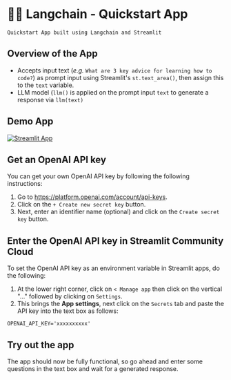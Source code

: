 # 🦜🔗 Langchain - Quickstart App
```
Quickstart App built using Langchain and Streamlit
```

## Overview of the App
- Accepts input text (*e.g.* `What are 3 key advice for learning how to code?`) as prompt input using Streamlit's `st.text_area()`, then assign this to the `text` variable.
- LLM model (`llm()` is applied on the prompt input `text` to generate a response via `llm(text)`

## Demo App

[![Streamlit App](https://static.streamlit.io/badges/streamlit_badge_black_white.svg)](https://langchain-quickstart.streamlit.app/)

## Get an OpenAI API key

You can get your own OpenAI API key by following the following instructions:
1. Go to https://platform.openai.com/account/api-keys.
2. Click on the `+ Create new secret key` button.
3. Next, enter an identifier name (optional) and click on the `Create secret key` button.

## Enter the OpenAI API key in Streamlit Community Cloud

To set the OpenAI API key as an environment variable in Streamlit apps, do the following:
1. At the lower right corner, click on `< Manage app` then click on the vertical "..." followed by clicking on `Settings`.
2. This brings the **App settings**, next click on the `Secrets` tab and paste the API key into the text box as follows:
```
OPENAI_API_KEY='xxxxxxxxxx'
```

## Try out the app

The app should now be fully functional, so go ahead and enter some questions in the text box and wait for a generated response.
